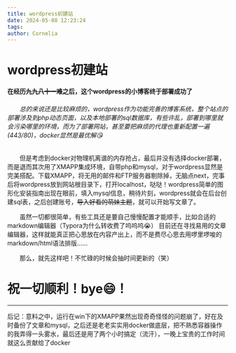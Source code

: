 ```yaml
---
title: wordpress初建站
date: 2024-05-08 12:23:24
tags:
author: Cornelia
---
```

# wordpress初建站

#### 在经历~~九九八十一难~~之后，这个wordpress的小博客终于部署成功了

###### &emsp;&emsp;总的来说还是比较麻烦的，wordpress作为功能完善的博客系统，整个站点的部署涉及到php动态页面，以及本地部署的sql数据库，有些许乱，部署到哪里就会污染哪里的环境，而为了部署网站，甚至要把麻烦的代理也重新配置一遍(443/80)，docker显然是最优解😘

&emsp;&emsp;但是考虑到docker对物理机离谱的内存抢占，最后并没有选择docker部署，而是退而其次用了XMAPP集成环境，自带php和mysql，对于wordpress显然是完美搭配。下载XMAPP，将无用的邮件和FTP服务器剔除掉，无脑点next，完事后将wordpress放到网站根目录下，打开localhost，哒哒！wordpress简单的图形化安装指南出现在眼前，填入mysql信息，稍待片刻，wordpress就会在后台创建sql表，之后创建账号，~~导入好看的萌妹主题~~，就可以开始写文章了。

&emsp;&emsp;虽然一切都很简单，有些工具还是要自己慢慢配置才能顺手，比如合适的markdown编辑器（Typora为什么转收费了呜呜呜😭）  目前还在寻找易用的文章编辑器，这样就能真正把心思放在内容产出上，而不是费尽心思去用啰里啰唆的markdown/html语法排版......

&emsp;&emsp;那么，就先这样吧！不忙碌的时候会抽时间更新的（笑）
# 祝一切顺利！bye😄！

------------

后记：意料之中，运行在win下的XMAPP果然出现奇奇怪怪的问题崩了，好在及时备份了文章和mysql，之后还是老老实实用docker做底层，把不熟悉容器操作的我弄得一头雾水，最后还是用了两个小时搞定（流汗），一晚上宝贵的工作时间就这么贡献给了docker